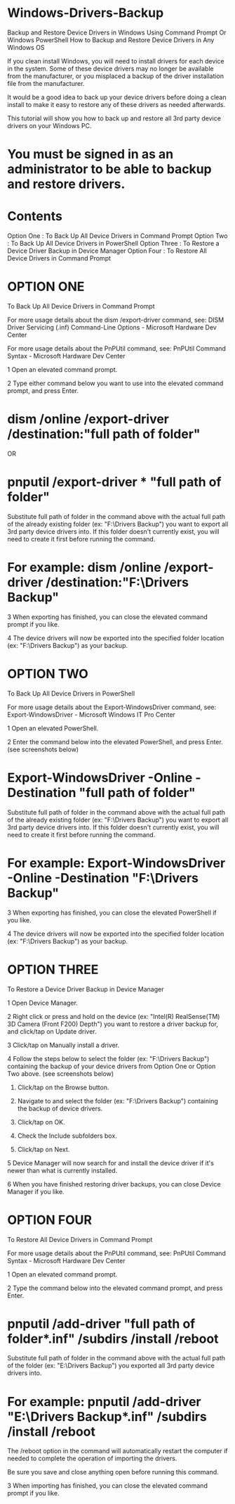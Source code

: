 # Windows-Drivers-Backup
Backup and Restore Device Drivers in Windows Using Command Prompt Or Windows PowerShell
How to Backup and Restore Device Drivers in Any Windows OS


If you clean install Windows, you will need to install drivers for each device in the system. Some of these device drivers may no longer be available from the manufacturer, or you misplaced a backup of the driver installation file from the manufacturer.

It would be a good idea to back up your device drivers before doing a clean install to make it easy to restore any of these drivers as needed afterwards.

This tutorial will show you how to back up and restore all 3rd party device drivers on your Windows PC.

# You must be signed in as an administrator to be able to backup and restore drivers.
# Contents

Option One   : To Back Up All Device Drivers in Command Prompt
Option Two   : To Back Up All Device Drivers in PowerShell
Option Three : To Restore a Device Driver Backup in Device Manager
Option Four  : To Restore All Device Drivers in Command Prompt


# OPTION ONE
To Back Up All Device Drivers in Command Prompt

For more usage details about the dism /export-driver command, see: DISM Driver Servicing (.inf) Command-Line Options - Microsoft Hardware Dev Center

For more usage details about the PnPUtil command, see: PnPUtil Command Syntax - Microsoft Hardware Dev Center


1 Open an elevated command prompt.

2 Type either command below you want to use into the elevated command prompt, and press Enter.

# dism /online /export-driver /destination:"full path of folder"

OR

# pnputil /export-driver * "full path of folder"

Substitute full path of folder in the command above with the actual full path of the already existing folder (ex: "F:\Drivers Backup") you want to export all 3rd party device drivers into. If this folder doesn't currently exist, you will need to create it first before running the command.

# For example: dism /online /export-driver /destination:"F:\Drivers Backup"

3 When exporting has finished, you can close the elevated command prompt if you like.

4 The device drivers will now be exported into the specified folder location (ex: "F:\Drivers Backup") as your backup.


# OPTION TWO
To Back Up All Device Drivers in PowerShell

For more usage details about the Export-WindowsDriver command, see: Export-WindowsDriver - Microsoft Windows IT Pro Center


1 Open an elevated PowerShell.

2 Enter the command below into the elevated PowerShell, and press Enter. (see screenshots below)

# Export-WindowsDriver -Online -Destination "full path of folder"

Substitute full path of folder in the command above with the actual full path of the already existing folder (ex: "F:\Drivers Backup") you want to export all 3rd party device drivers into. If this folder doesn't currently exist, you will need to create it first before running the command.

# For example: Export-WindowsDriver -Online -Destination "F:\Drivers Backup"


3 When exporting has finished, you can close the elevated PowerShell if you like.

4 The device drivers will now be exported into the specified folder location (ex: "F:\Drivers Backup") as your backup.

# OPTION THREE
To Restore a Device Driver Backup in Device Manager

1 Open Device Manager.

2 Right click or press and hold on the device (ex: "Intel(R) RealSense(TM) 3D Camera (Front F200) Depth") you want to restore a driver backup for, and click/tap on Update driver.

3 Click/tap on Manually install a driver.

4 Follow the steps below to select the folder (ex: "F:\Drivers Backup") containing the backup of your device drivers from Option One or Option Two above. (see screenshots below)

  1) Click/tap on the Browse button.

  2) Navigate to and select the folder (ex: "F:\Drivers Backup") containing the backup of device drivers.

  3) Click/tap on OK.

  4) Check the Include subfolders box.

  5) Click/tap on Next.
  
5 Device Manager will now search for and install the device driver if it's newer than what is currently installed.

6 When you have finished restoring driver backups, you can close Device Manager if you like.

# OPTION FOUR
To Restore All Device Drivers in Command Prompt

For more usage details about the PnPUtil command, see: PnPUtil Command Syntax - Microsoft Hardware Dev Center


1 Open an elevated command prompt.

2 Type the command below into the elevated command prompt, and press Enter.

# pnputil /add-driver "full path of folder\*.inf" /subdirs /install /reboot

Substitute full path of folder in the command above with the actual full path of the folder (ex: "E:\Drivers Backup") you exported all 3rd party device drivers into.

# For example: pnputil /add-driver "E:\Drivers Backup\*.inf" /subdirs /install /reboot


The /reboot option in the command will automatically restart the computer if needed to complete the operation of importing the drivers.

Be sure you save and close anything open before running this command.

3 When importing has finished, you can close the elevated command prompt if you like.
